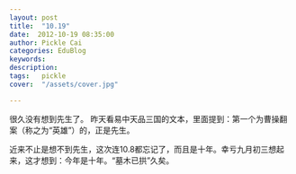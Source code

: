 ```yaml
---
layout: post  
title:  "10.19"
date:  2012-10-19 08:35:00
author: Pickle Cai  
categories: EduBlog  
keywords: 
description:   
tags:	pickle   
cover:  "/assets/cover.jpg"  

---
```


 很久没有想到先生了。 昨天看易中天品三国的文本，里面提到：第一个为曹操翻案（称之为“英雄”）的，正是先生。

 近来不止是想不到先生，这次连10.8都忘记了，而且是十年。幸亏九月初三想起来，这才想到：今年是十年。“墓木已拱”久矣。		

		    
